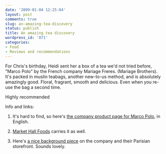 ```yaml
---
date: '2009-01-04 12:25:04'
layout: post
comments: true
slug: an-amazing-tea-discovery
status: publish
title: An amazing tea discovery
wordpress_id: '871'
categories:
- Food
- Reviews and recommendations
---
```


For Chris's birthday, Heidi sent her a box of a tea we'd not tried before, "Marco Polo" by the French company Mariage Freres. (Mariage Brothers). It's packed in muslin teabags, another new-to-us method, and is absolutely amazingly good. Floral, fragrant, smooth and delicious. Even when you re-use the bag a second time.

Highly recommended![![](http://fnord.phfactor.net/wp-content/uploads/2009/01/tb636.jpg)](http://fnord.phfactor.net/wp-content/uploads/2009/01/tb636.jpg)

Info and links:



	
  1. It's hard to find, so here's [the company product page for Marco Polo](http://www.mariagefreres.com/WD120AWP/WD120Awp.exe/CONNECT/mfi_boutique12?lg=en), in English.

	
  2. [Market Hall Foods](http://markethallfoods.com/store/index.php?main_page=product_mh_info&products_id=272) carries it as well.

	
  3. Here's [a nice background piece](http://www.teamuse.com/article_001201.html) on the company and their Parisian storefront. Sounds lovely.


